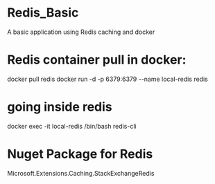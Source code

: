 # Redis_Basic
A basic application using Redis caching and docker

# Redis container pull in docker: 
docker pull redis
docker run -d -p 6379:6379 --name local-redis redis

# going inside redis
docker exec -it local-redis /bin/bash
redis-cli

# Nuget Package for Redis
Microsoft.Extensions.Caching.StackExchangeRedis
